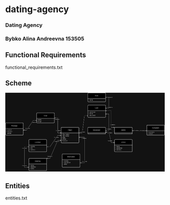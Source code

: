 # dating-agency
### Dating Agency
### Bybko Alina Andreevna 153505
## Functional Requirements
functional_requirements.txt
## Scheme
![scheme](scheme.png)
## Entities
entities.txt

